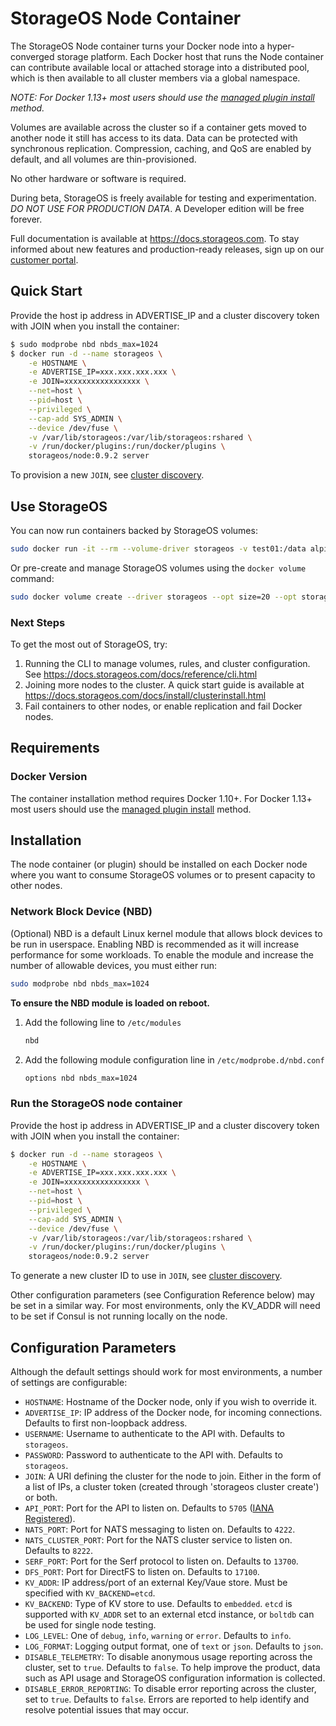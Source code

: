 # StorageOS Node Container

The StorageOS Node container turns your Docker node into a hyper-converged storage platform. Each Docker host that runs the Node container can contribute available local or attached storage into a distributed pool, which is then available to all cluster members via a global namespace.

_NOTE: For Docker 1.13+ most users should use the [managed plugin install](../plugin) method._

Volumes are available across the cluster so if a container gets moved to another node it still has access to its data. Data can be protected with synchronous replication. Compression, caching, and QoS are enabled by default, and all volumes are thin-provisioned.

No other hardware or software is required.

During beta, StorageOS is freely available for testing and experimentation. _DO NOT USE FOR PRODUCTION DATA_. A Developer edition will be free forever.

Full documentation is available at <https://docs.storageos.com>. To stay informed about new features and production-ready releases, sign up on our [customer portal](https://my.storageos.com).

## Quick Start

Provide the host ip address in ADVERTISE_IP and a cluster discovery token with JOIN when you install the container:

```bash
$ sudo modprobe nbd nbds_max=1024
$ docker run -d --name storageos \
    -e HOSTNAME \
    -e ADVERTISE_IP=xxx.xxx.xxx.xxx \
    -e JOIN=xxxxxxxxxxxxxxxxx \
    --net=host \
    --pid=host \
    --privileged \
    --cap-add SYS_ADMIN \
    --device /dev/fuse \
    -v /var/lib/storageos:/var/lib/storageos:rshared \
    -v /run/docker/plugins:/run/docker/plugins \
    storageos/node:0.9.2 server
```

To provision a new `JOIN`, see [cluster discovery](http://docs.storageos.com/docs/install/prerequisites/clusterdiscovery).

## Use StorageOS

You can now run containers backed by StorageOS volumes:

```bash
sudo docker run -it --rm --volume-driver storageos -v test01:/data alpine sh -c "echo hello > /data/myfile"
```

Or pre-create and manage StorageOS volumes using the `docker volume` command:

```bash
sudo docker volume create --driver storageos --opt size=20 --opt storageos.feature.replicas=2 vol01
```

### Next Steps

To get the most out of StorageOS, try:

1. Running the CLI to manage volumes, rules, and cluster configuration. See <https://docs.storageos.com/docs/reference/cli.html>
1. Joining more nodes to the cluster. A quick start guide is available at <https://docs.storageos.com/docs/install/clusterinstall.html>
1. Fail containers to other nodes, or enable replication and fail Docker nodes.


## Requirements

### Docker Version

The container installation method requires Docker 1.10+. For Docker 1.13+ most users should use the [managed plugin install](../plugin) method.

## Installation

The node container (or plugin) should be installed on each Docker node where you want to consume StorageOS volumes or to present capacity to other nodes.

### Network Block Device (NBD)

(Optional) NBD is a default Linux kernel module that allows block devices to be run in userspace. Enabling NBD is recommended as it will increase performance for some workloads. To enable the module and increase the number of allowable devices, you must either run:

```bash
sudo modprobe nbd nbds_max=1024
```

**To ensure the NBD module is loaded on reboot.**

1. Add the following line to `/etc/modules`

   ```bash
   nbd
   ```

2. Add the following module configuration line in `/etc/modprobe.d/nbd.conf`

   ```bash
   options nbd nbds_max=1024
   ```

### Run the StorageOS node container

Provide the host ip address in ADVERTISE_IP and a cluster discovery token with JOIN when you install the container:

```bash
$ docker run -d --name storageos \
    -e HOSTNAME \
    -e ADVERTISE_IP=xxx.xxx.xxx.xxx \
    -e JOIN=xxxxxxxxxxxxxxxxx \
    --net=host \
    --pid=host \
    --privileged \
    --cap-add SYS_ADMIN \
    --device /dev/fuse \
    -v /var/lib/storageos:/var/lib/storageos:rshared \
    -v /run/docker/plugins:/run/docker/plugins \
    storageos/node:0.9.2 server
```

To generate a new cluster ID to use in `JOIN`, see [cluster discovery](http://docs.storageos.com/docs/install/prerequisites/clusterdiscovery).

Other configuration parameters (see Configuration Reference below) may be set in a similar way. For most environments, only the KV_ADDR will need to be set if Consul is not running locally on the node.

## Configuration Parameters

Although the default settings should work for most environments, a number of settings are configurable:

* `HOSTNAME`: Hostname of the Docker node, only if you wish to override it.
* `ADVERTISE_IP`: IP address of the Docker node, for incoming connections. Defaults to first non-loopback address.
* `USERNAME`: Username to authenticate to the API with. Defaults to `storageos`.
* `PASSWORD`: Password to authenticate to the API with. Defaults to `storageos`.
* `JOIN`: A URI defining the cluster for the node to join. Either in the form of a list of IPs, a cluster token (created through 'storageos cluster create') or both.
* `API_PORT`: Port for the API to listen on. Defaults to `5705` ([IANA Registered](https://www.iana.org/assignments/service-names-port-numbers/service-names-port-numbers.xhtml?search=5705)).
* `NATS_PORT`: Port for NATS messaging to listen on. Defaults to `4222`.
* `NATS_CLUSTER_PORT`: Port for the NATS cluster service to listen on. Defaults to `8222`.
* `SERF_PORT`: Port for the Serf protocol to listen on. Defaults to `13700`.
* `DFS_PORT`: Port for DirectFS to listen on. Defaults to `17100`.
* `KV_ADDR`: IP address/port of an external Key/Vaue store.  Must be specified with `KV_BACKEND=etcd`.
* `KV_BACKEND`: Type of KV store to use. Defaults to `embedded`. `etcd` is supported with `KV_ADDR` set to an external etcd instance, or `boltdb` can be used for single node testing.
* `LOG_LEVEL`: One of `debug`, `info`, `warning` or `error`. Defaults to `info`.
* `LOG_FORMAT`: Logging output format, one of `text` or `json`. Defaults to `json`.
* `DISABLE_TELEMETRY`: To disable anonymous usage reporting across the cluster, set to `true`. Defaults to `false`. To help improve the product, data such as API usage and StorageOS configuration information is collected.
* `DISABLE_ERROR_REPORTING`: To disable error reporting across the cluster, set to `true`. Defaults to `false`. Errors are reported to help identify and resolve potential issues that may occur.
